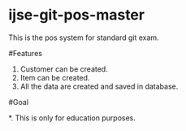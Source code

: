 # ijse-git-pos-master
This is the pos system for standard git exam.

#Features
 1. Customer can be created.
 2. Item can be created.
 3. All the data are created and saved in database.
 
#Goal

*. This is only for education purposes.
